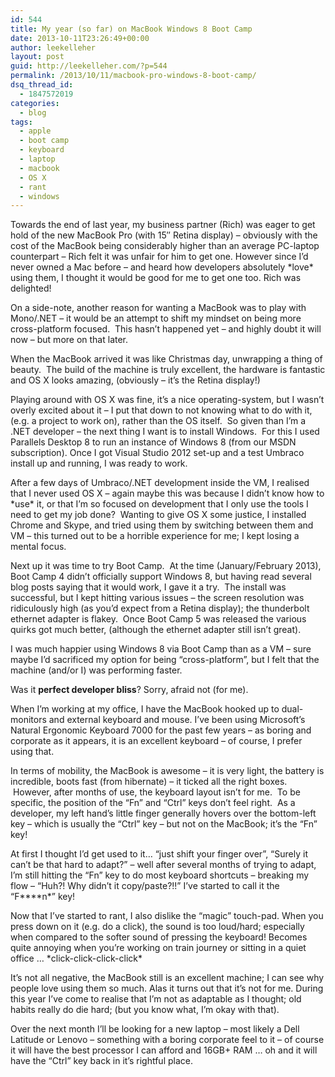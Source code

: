 ```yaml
---
id: 544
title: My year (so far) on MacBook Windows 8 Boot Camp
date: 2013-10-11T23:26:49+00:00
author: leekelleher
layout: post
guid: http://leekelleher.com/?p=544
permalink: /2013/10/11/macbook-pro-windows-8-boot-camp/
dsq_thread_id:
  - 1847572019
categories:
  - blog
tags:
  - apple
  - boot camp
  - keyboard
  - laptop
  - macbook
  - OS X
  - rant
  - windows
---
```

Towards the end of last year, my business partner (Rich) was eager to get hold of the new MacBook Pro (with 15&#8243; Retina display) &#8211; obviously with the cost of the MacBook being considerably higher than an average PC-laptop counterpart &#8211; Rich felt it was unfair for him to get one. However since I&#8217;d never owned a Mac before &#8211; and heard how developers absolutely \*love\* using them, I thought it would be good for me to get one too. Rich was delighted!

On a side-note, another reason for wanting a MacBook was to play with Mono/.NET &#8211; it would be an attempt to shift my mindset on being more cross-platform focused.  This hasn&#8217;t happened yet &#8211; and highly doubt it will now &#8211; but more on that later.

When the MacBook arrived it was like Christmas day, unwrapping a thing of beauty.  The build of the machine is truly excellent, the hardware is fantastic and OS X looks amazing, (obviously &#8211; it&#8217;s the Retina display!)

Playing around with OS X was fine, it&#8217;s a nice operating-system, but I wasn&#8217;t overly excited about it &#8211; I put that down to not knowing what to do with it, (e.g. a project to work on), rather than the OS itself.  So given than I&#8217;m a .NET developer &#8211; the next thing I want is to install Windows.  For this I used Parallels Desktop 8 to run an instance of Windows 8 (from our MSDN subscription). Once I got Visual Studio 2012 set-up and a test Umbraco install up and running, I was ready to work.

After a few days of Umbraco/.NET development inside the VM, I realised that I never used OS X &#8211; again maybe this was because I didn&#8217;t know how to \*use\* it, or that I&#8217;m so focused on development that I only use the tools I need to get my job done?  Wanting to give OS X some justice, I installed Chrome and Skype, and tried using them by switching between them and VM &#8211; this turned out to be a horrible experience for me; I kept losing a mental focus.

Next up it was time to try Boot Camp.  At the time (January/February 2013), Boot Camp 4 didn&#8217;t officially support Windows 8, but having read several blog posts saying that it would work, I gave it a try.  The install was successful, but I kept hitting various issues &#8211; the screen resolution was ridiculously high (as you&#8217;d expect from a Retina display); the thunderbolt ethernet adapter is flakey.  Once Boot Camp 5 was released the various quirks got much better, (although the ethernet adapter still isn&#8217;t great).

I was much happier using Windows 8 via Boot Camp than as a VM &#8211; sure maybe I&#8217;d sacrificed my option for being &#8220;cross-platform&#8221;, but I felt that the machine (and/or I) was performing faster.

Was it **perfect developer bliss**? Sorry, afraid not (for me).

When I&#8217;m working at my office, I have the MacBook hooked up to dual-monitors and external keyboard and mouse. I&#8217;ve been using Microsoft&#8217;s Natural Ergonomic Keyboard 7000 for the past few years &#8211; as boring and corporate as it appears, it is an excellent keyboard &#8211; of course, I prefer using that.

In terms of mobility, the MacBook is awesome &#8211; it is very light, the battery is incredible, boots fast (from hibernate) &#8211; it ticked all the right boxes.  However, after months of use, the keyboard layout isn&#8217;t for me.  To be specific, the position of the &#8220;Fn&#8221; and &#8220;Ctrl&#8221; keys don&#8217;t feel right.  As a developer, my left hand&#8217;s little finger generally hovers over the bottom-left key &#8211; which is usually the &#8220;Ctrl&#8221; key &#8211; but not on the MacBook; it&#8217;s the &#8220;Fn&#8221; key!

At first I thought I&#8217;d get used to it&#8230; &#8220;just shift your finger over&#8221;, &#8220;Surely it can&#8217;t be that hard to adapt?&#8221; &#8211; well after several months of trying to adapt, I&#8217;m still hitting the &#8220;Fn&#8221; key to do most keyboard shortcuts &#8211; breaking my flow &#8211; &#8220;Huh?! Why didn&#8217;t it copy/paste?!!&#8221; I&#8217;ve started to call it the &#8220;F\***\*n\*&#8221; key!

Now that I&#8217;ve started to rant, I also dislike the &#8220;magic&#8221; touch-pad. When you press down on it (e.g. do a click), the sound is too loud/hard; especially when compared to the softer sound of pressing the keyboard! Becomes quite annoying when you&#8217;re working on train journey or sitting in a quiet office &#8230; \*click-click-click-click\*

It&#8217;s not all negative, the MacBook still is an excellent machine; I can see why people love using them so much. Alas it turns out that it&#8217;s not for me. During this year I&#8217;ve come to realise that I&#8217;m not as adaptable as I thought; old habits really do die hard; (but you know what, I&#8217;m okay with that).

Over the next month I&#8217;ll be looking for a new laptop &#8211; most likely a Dell Latitude or Lenovo &#8211; something with a boring corporate feel to it &#8211; of course it will have the best processor I can afford and 16GB+ RAM &#8230; oh and it will have the &#8220;Ctrl&#8221; key back in it&#8217;s rightful place.